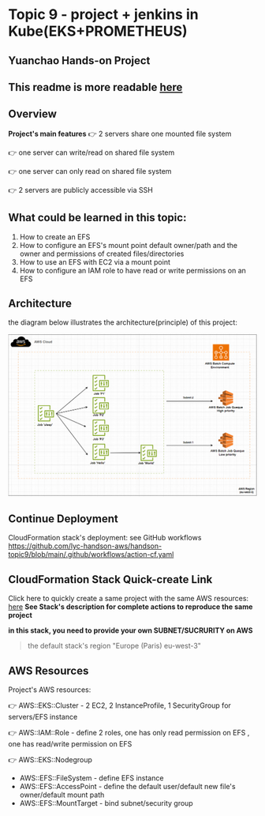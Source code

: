 # Topic 9 - project + jenkins in Kube(EKS+PROMETHEUS)
##  Yuanchao Hands-on Project

## This readme is more readable [here](https://github.com/lyc-handson-aws/handson-topic9)


## **Overview**

**Project's main features**
:point_right: 2 servers share one mounted file system

:point_right: one server can write/read on shared file system

:point_right: one server can only read on shared file system

:point_right: 2 servers are publicly accessible via SSH

## What could be learned in this topic:

1. How to create an EFS
2. How to configure an EFS's mount point default owner/path and the owner and permissions of created files/directories
3. How to use an EFS with EC2 via a mount point
4. How to configure an IAM role to have read or write permissions on an EFS

## **Architecture**
the diagram below illustrates the architecture(principle) of this project:

![](images/1-architecture.png)


## Continue Deployment
CloudFormation stack's deployment: see GitHub workflows https://github.com/lyc-handson-aws/handson-topic9/blob/main/.github/workflows/action-cf.yaml

## **CloudFormation Stack Quick-create Link**
Click here to quickly create a same project with the same AWS resources:  [here](https://eu-west-3.console.aws.amazon.com/cloudformation/home?region=eu-west-3#/stacks/create/review?templateURL=https://s3bucket-handson-topic1.s3.eu-west-3.amazonaws.com/CF-template-handson-topic9.yaml)
**See Stack's description for complete actions to reproduce the same project**

**in this stack, you need to provide your own SUBNET/SUCRURITY on AWS**

> the default stack's region "Europe (Paris) eu-west-3"

## **AWS Resources**
Project's AWS resources:

:point_right: AWS::EKS::Cluster - 2 EC2, 2 InstanceProfile, 1 SecurityGroup for servers/EFS instance

:point_right: AWS::IAM::Role - define 2 roles, one has only read permission on EFS , one has read/write permission on EFS

:point_right: AWS::EKS::Nodegroup
- AWS::EFS::FileSystem - define EFS instance
- AWS::EFS::AccessPoint - define the default user/default new file's owner/default mount path
- AWS::EFS::MountTarget - bind subnet/security group

